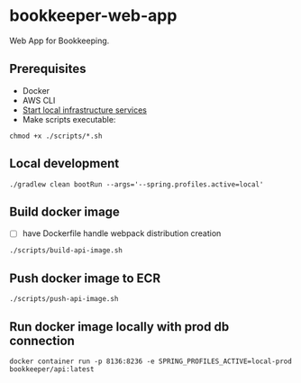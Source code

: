 # bookkeeper-web-app

Web App for Bookkeeping.

## Prerequisites

- Docker
- AWS CLI
- [Start local infrastructure services](../../infra/local/docker-compose.yml)
- Make scripts executable:

```shell 
chmod +x ./scripts/*.sh
```

## Local development

```shell
./gradlew clean bootRun --args='--spring.profiles.active=local'
```

## Build docker image

- [ ] have Dockerfile handle webpack distribution creation

```shell
./scripts/build-api-image.sh
```

## Push docker image to ECR

```shell
./scripts/push-api-image.sh
```

## Run docker image locally with prod db connection

```shell
docker container run -p 8136:8236 -e SPRING_PROFILES_ACTIVE=local-prod bookkeeper/api:latest
```
